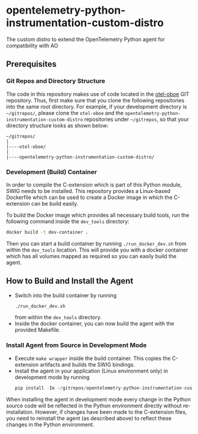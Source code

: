 # opentelemetry-python-instrumentation-custom-distro
The custom distro to extend the OpenTelemetry Python agent for compatibility with AO


## Prerequisites

### Git Repos and Directory Structure

The code in this repository makes use of code located in the [otel-oboe](https://github.com/librato/otel-oboe) GIT repository. Thus, first make sure that you clone the following repositories into the same root directory. For example, if your development directory is `~/gitrepos/`, please clone the `otel-oboe` and the `opentelemetry-python-instrumentation-custom-distro` repositories under `~/gitrepos`, so that your directory structure looks as shown below:
```
~/gitrepos/
|
|----otel-oboe/
|
|----opentelemetry-python-instrumentation-custom-distro/
```

### Development (Build) Container

In order to compile the C-extension which is part of this Python module, SWIG needs to be installed. This repository provides a Linux-based Dockerfile which can be used to create a Docker image in which the C-extension can be build easily.

To build the Docker image which provides all necessary build tools, run the following command inside the `dev_tools` directory:
```bash
docker build -t dev-container .
```

Then you can start a build container by running `./run_docker_dev.sh` from within the `dev_tools` location. This will provide you with a docker container which has all volumes mapped as required so you can easily build the agent.

## How to Build and Install the Agent
* Switch into the build container by running
    ```bash
    ./run_docker_dev.sh
   ```
  from within the `dev_tools` directory.
* Inside the docker container, you can now build the agent with the provided Makefile.

### Install Agent from Source in Development Mode
* Execute `make wrapper` inside the build container. This copies the C-extension artifacts and builds the SWIG bindings.
* Install the agent in your application (Linux environment only) in development mode by running
   ```python
   pip install -Ie ~/gitrepos/opentelemetry-python-instrumentation-custom-distro/
   ```
When installing the agent in development mode every change in the Python source code will be reflected in the Python environment directly without re-installation. However, if changes have been made to the C-extension files, you need to reinstall the agent (as described above) to reflect these changes in the Python environment.
